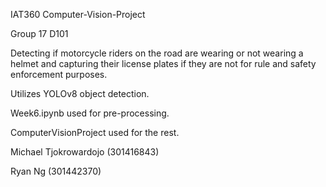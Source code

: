 IAT360 Computer-Vision-Project

Group 17 D101

Detecting if motorcycle riders on the road are wearing or not wearing a helmet and capturing their license plates if they are not for rule and safety enforcement purposes.

Utilizes YOLOv8 object detection.

Week6.ipynb used for pre-processing.

ComputerVisionProject used for the rest.

Michael Tjokrowardojo (301416843)

Ryan Ng (301442370)
